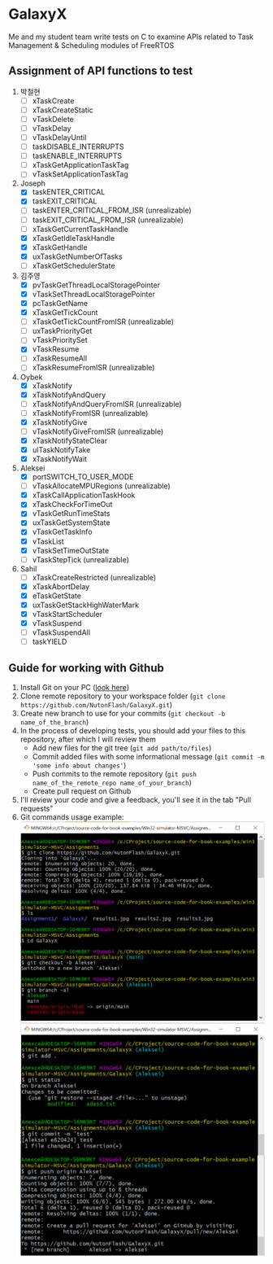 # GalaxyX
Me and my student team write tests on C to examine APIs related to Task Management &amp; Scheduling modules of FreeRTOS
## Assignment of API functions to test
1. 박철현
   - [ ] xTaskCreate
   - [ ] xTaskCreateStatic
   - [ ] vTaskDelete
   - [ ] vTaskDelay
   - [ ] vTaskDelayUntil
   - [ ] taskDISABLE_INTERRUPTS
   - [ ] taskENABLE_INTERRUPTS
   - [ ] xTaskGetApplicationTaskTag
   - [ ] vTaskSetApplicationTaskTag
2. Joseph
   - [x] taskENTER_CRITICAL
   - [x] taskEXIT_CRITICAL
   - [ ] taskENTER_CRITICAL_FROM_ISR (unrealizable)
   - [ ] taskEXIT_CRITICAL_FROM_ISR (unrealizable)
   - [ ] xTaskGetCurrentTaskHandle
   - [x] xTaskGetIdleTaskHandle
   - [x] xTaskGetHandle
   - [x] uxTaskGetNumberOfTasks
   - [ ] xTaskGetSchedulerState
3. 김주영
   - [x] pvTaskGetThreadLocalStoragePointer
   - [x] vTaskSetThreadLocalStoragePointer
   - [x] pcTaskGetName
   - [x] xTaskGetTickCount
   - [ ] xTaskGetTickCountFromISR (unrealizable)
   - [ ] uxTaskPriorityGet
   - [ ] vTaskPrioritySet
   - [x] vTaskResume
   - [ ] xTaskResumeAll
   - [ ] xTaskResumeFromISR (unrealizable)
4. Oybek
   - [x] xTaskNotify
   - [x] xTaskNotifyAndQuery
   - [ ] xTaskNotifyAndQueryFromISR (unrealizable)
   - [ ] xTaskNotifyFromISR (unrealizable)
   - [x] xTaskNotifyGive
   - [ ] vTaskNotifyGiveFromISR (unrealizable)
   - [x] xTaskNotifyStateClear
   - [x] ulTaskNotifyTake
   - [x] xTaskNotifyWait
5. Aleksei
   - [x] portSWITCH_TO_USER_MODE
   - [ ] vTaskAllocateMPURegions (unrealizable)
   - [x] xTaskCallApplicationTaskHook
   - [x] xTaskCheckForTimeOut
   - [x] vTaskGetRunTimeStats
   - [x] uxTaskGetSystemState
   - [x] vTaskGetTaskInfo
   - [x] vTaskList
   - [x] vTaskSetTimeOutState
   - [ ] vTaskStepTick (unrealizable)
6. Sahil
   - [ ] xTaskCreateRestricted (unrealizable)
   - [x] xTaskAbortDelay
   - [x] eTaskGetState
   - [x] uxTaskGetStackHighWaterMark
   - [x] vTaskStartScheduler
   - [x] vTaskSuspend
   - [ ] vTaskSuspendAll
   - [ ] taskYIELD
## Guide for working with Github
1. Install Git on your PC ([look here](https://github.com/git-guides/install-git))
2. Clone remote repository to your workspace folder (`git clone https://github.com/NutonFlash/GalaxyX.git`)
4. Create new branch to use for your commits (`git checkout -b name_of_the_branch`)
5. In the process of developing tests, you should add your files to this repository, after which I will review them
   - Add new files for the git tree (`git add path/to/files`)
   - Commit added files with some informational message (`git commit -m 'some info about changes'`)
   - Push commits to the remote repository (`git push name_of_the_remote_repo name_of_your_branch`)
   - Create pull request on Github
6. I'll review your code and give a feedback, you'll see it in the tab "Pull requests"
7. Git commands usage example:
![git commands](/doc/git_commands1.png)
![git commands](/doc/git_commands2.png)
